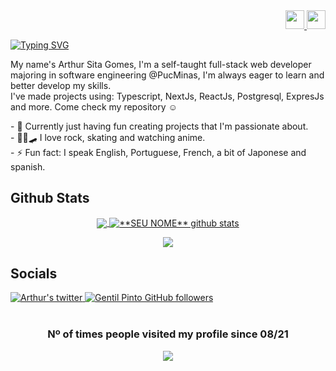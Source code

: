 <div align=right>
	<a href="https://github.com/SitaGomes/SitaGomes/blob/main/README_PORTUGUES.md">
		<img width="30" src="https://cdn.jsdelivr.net/gh/hampusborgos/country-flags@main/svg/br.svg"/>
	</a>
	<a href="https://github.com/SitaGomes/SitaGomes/blob/main/README_FRANCAIS.md">
		<img width="30" src="https://cdn.jsdelivr.net/gh/hampusborgos/country-flags@main/svg/fr.svg"/>
	</a>
</div>

[![Typing SVG](https://readme-typing-svg.demolab.com?font=Roboto&size=22&duration=4000&pause=700&color=FF80BF&width=800&lines=Hey%2C+what's+up+👋;Doing+good?+😁;Let+me+introduce+myself)](https://git.io/typing-svg)

<p>
  My name's Arthur Sita Gomes, I'm a self-taught full-stack web developer majoring in software engineering @PucMinas, I'm always eager to learn and better develop my skills.
</br>
  I've made projects using: Typescript, NextJs, ReactJs, Postgresql, ExpresJs and more. Come check my repository ☺
</p>
	
<p align="left">
- 🔭 Currently just having fun creating projects that I'm passionate about.
	<br/>
- 👨‍🎤🛹 I love rock, skating and watching anime.
	<br/>
- ⚡ Fun fact: I speak English, Portuguese, French, a bit of Japonese and spanish.
</p>

## Github Stats
<div align=center>

<a href="https://github.com/Gurupreet">
  <img align="center" src="https://github-readme-stats.vercel.app/api/top-langs/?username=SitaGomes&theme=dracula&hide_langs_below=1" />
</a>

<a href="https://github.com/Gurupreet">
 <img align="center" src="https://github-readme-stats.vercel.app/api?username=SitaGomes&show_icons=true&theme=dracula&line_height=27" alt="**SEU NOME** github stats"/>
</a>
	
<p></p>

![](https://streak-stats.demolab.com/?user=sitagomes&theme=dracula)
	
</div>

## Socials
	
<div align=left style={{display: "flex"}}>
	  <a href="https://twitter.com/Sita_Gomes">
	    <img alt="Arthur's twitter" src="https://img.shields.io/badge/-twitter-blue?style=flat-circle&logo=Twitter&logoColor=white&link=https://twitter.com/SitaGomes">
	  </a>
	  <a href="https://www.linkedin.com/in/sitagomes/">
	    <img alt="Gentil Pinto GitHub followers" src="https://img.shields.io/badge/-LinkedIn-blue?style=flat-circle&logo=Linkedin&logoColor=white&link=https://www.linkedin.com/in/sitagomes/">
	  </a>
</div>

<br/>

<div align="center">
	
### Nº of times people visited my profile since 08/21

<img alingn="center" src="https://profile-counter.glitch.me/SitaGomes/count.svg" />
</div>
 
